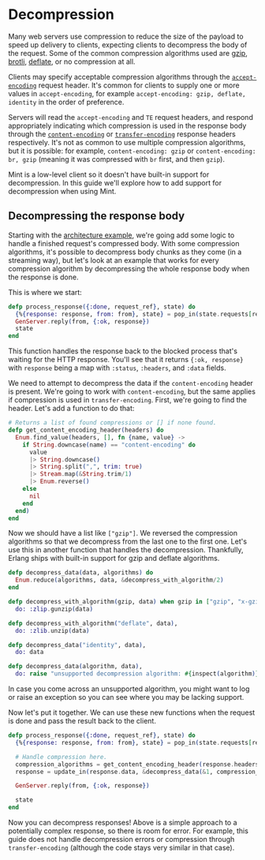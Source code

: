 # Decompression

Many web servers use compression to reduce the size of the payload to speed up delivery to clients, expecting clients to decompress the body of the request. Some of the common compression algorithms used are [gzip], [brotli], [deflate], or no compression at all.

Clients may specify acceptable compression algorithms through the [`accept-encoding`][accept-encoding] request header. It's common for clients to supply one or more values in `accept-encoding`, for example `accept-encoding: gzip, deflate, identity` in the order of preference.

Servers will read the `accept-encoding` and `TE` request headers, and respond appropriately indicating which compression is used in the response body through the [`content-encoding`][content-encoding] or [`transfer-encoding`][transfer-encoding] response headers respectively. It's not as common to use multiple compression algorithms, but it is possible: for example, `content-encoding: gzip` or `content-encoding: br, gzip` (meaning it was compressed with `br` first, and then `gzip`).

Mint is a low-level client so it doesn't have built-in support for decompression. In this guide we'll explore how to add support for decompression when using Mint.

## Decompressing the response body

Starting with the [architecture example](architecture.html#content), we're going add some logic to handle a finished request's compressed body. With some compression algorithms, it's possible to decompress body chunks as they come (in a streaming way), but let's look at an example that works for every compression algorithm by decompressing the whole response body when the response is done.

This is where we start:

```elixir
defp process_response({:done, request_ref}, state) do
  {%{response: response, from: from}, state} = pop_in(state.requests[request_ref])
  GenServer.reply(from, {:ok, response})
  state
end
```

This function handles the response back to the blocked process that's waiting for the HTTP response. You'll see that it returns `{:ok, response}` with `response` being a map with `:status`, `:headers`, and `:data` fields.

We need to attempt to decompress the data if the `content-encoding` header is present. We're going to work with `content-encoding`, but the same applies if compression is used in  `transfer-encoding`. First, we're going to find the header. Let's add a function to do that:

```elixir
# Returns a list of found compressions or [] if none found.
defp get_content_encoding_header(headers) do
  Enum.find_value(headers, [], fn {name, value} ->
    if String.downcase(name) == "content-encoding" do
      value
      |> String.downcase()
      |> String.split(",", trim: true)
      |> Stream.map(&String.trim/1)
      |> Enum.reverse()
    else
      nil
    end
  end)
end
```

Now we should have a list like `["gzip"]`. We reversed the compression algorithms so that we decompress from the last one to the first one. Let's use this in another function that handles the decompression. Thankfully, Erlang ships with built-in support for gzip and deflate algorithms.

```elixir
defp decompress_data(data, algorithms) do
  Enum.reduce(algorithms, data, &decompress_with_algorithm/2)
end

defp decompress_with_algorithm(gzip, data) when gzip in ["gzip", "x-gzip"],
  do: :zlip.gunzip(data)

defp decompress_with_algorithm("deflate", data),
  do: :zlib.unzip(data)

defp decompress_data("identity", data),
  do: data

defp decompress_data(algorithm, data),
  do: raise "unsupported decompression algorithm: #{inspect(algorithm)}"
```

In case you come across an unsupported algorithm, you might want to log or raise an exception so you can see where you may be lacking support.

Now let's put it together. We can use these new functions when the request is done and pass the result back to the client.

```elixir
defp process_response({:done, request_ref}, state) do
  {%{response: response, from: from}, state} = pop_in(state.requests[request_ref])

  # Handle compression here.
  compression_algorithms = get_content_encoding_header(response.headers)
  response = update_in(response.data, &decompress_data(&1, compression_algorithms))

  GenServer.reply(from, {:ok, response})

  state
end
```

Now you can decompress responses! Above is a simple approach to a potentially complex response, so there is room for error. For example, this guide does not handle decompression errors or compression through `transfer-encoding` (although the code stays very similar in that case).


[gzip]: https://tools.ietf.org/html/rfc1952
[brotli]: https://tools.ietf.org/html/rfc7932
[deflate]: https://tools.ietf.org/html/rfc1951
[accept-encoding]: https://developer.mozilla.org/en-US/docs/Web/HTTP/Headers/Accept-Encoding
[content-encoding]: https://developer.mozilla.org/en-US/docs/Web/HTTP/Headers/Content-Encoding
[transfer-encoding]: https://developer.mozilla.org/en-US/docs/Web/HTTP/Headers/Transfer-Encoding
